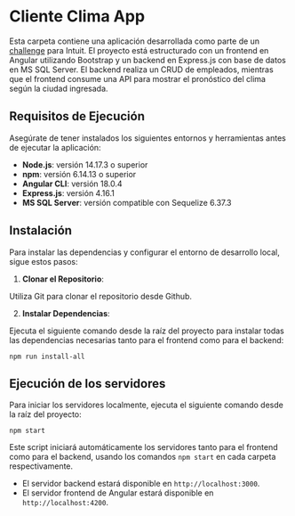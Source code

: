# Cliente Clima App

Esta carpeta contiene una aplicación desarrollada como parte de un [challenge](./CHALLENGE%20-%20Intuit.pdf) para Intuit. El proyecto está estructurado con un frontend en Angular utilizando Bootstrap y un backend en Express.js con base de datos en MS SQL Server. El backend realiza un CRUD de empleados, mientras que el frontend consume una API para mostrar el pronóstico del clima según la ciudad ingresada.

## Requisitos de Ejecución

Asegúrate de tener instalados los siguientes entornos y herramientas antes de ejecutar la aplicación:

- **Node.js**: versión 14.17.3 o superior
- **npm**: versión 6.14.13 o superior
- **Angular CLI**: versión 18.0.4
- **Express.js**: versión 4.16.1
- **MS SQL Server**: versión compatible con Sequelize 6.37.3

## Instalación

Para instalar las dependencias y configurar el entorno de desarrollo local, sigue estos pasos:

1. **Clonar el Repositorio**:

Utiliza Git para clonar el repositorio desde Github.


2. **Instalar Dependencias**:

Ejecuta el siguiente comando desde la raíz del proyecto para instalar todas las dependencias necesarias tanto para el frontend como para el backend:

```properties
npm run install-all
```

## Ejecución de los servidores

Para iniciar los servidores localmente, ejecuta el siguiente comando desde la raíz del proyecto:

```properties
npm start
```

Este script iniciará automáticamente los servidores tanto para el frontend como para el backend, usando los comandos `npm start` en cada carpeta respectivamente.

- El servidor backend estará disponible en `http://localhost:3000`.
- El servidor frontend de Angular estará disponible en `http://localhost:4200`.